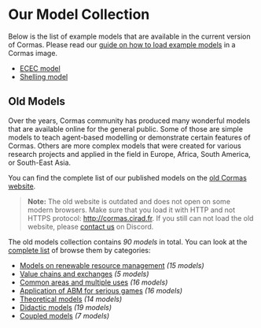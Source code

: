 # Our Model Collection

Below is the list of example models that are available in the current version of Cormas. Please read our [guide on how to load example models](load-example-models) in a Cormas image.

- [ECEC model](ecec-model)
- [Shelling model](shelling-model)

## Old Models

Over the years, Cormas community has produced many wonderful models that are available online for the general public.
Some of those are simple models to teach agent-based modelling or demonstrate certain features of Cormas.
Others are more complex models that were created for various research projects and applied in the field in Europe, Africa, South America, or South-East Asia.

You can find the complete list of our published models on the [old Cormas website](http://cormas.cirad.fr/fr/applica/applica.htm).

> **Note:** The old website is outdated and does not open on some modern browsers. Make sure that you load it with HTTP and not HTTPS protocol: http://cormas.cirad.fr. If you still can not load the old website, please [contact us](/contact) on Discord.

The old models collection contains _90 models_ in total. You can look at the [complete list](http://cormas.cirad.fr/fr/applica/tousmodeles.htm) of browse them by categories:

- [Models on renewable resource management](http://cormas.cirad.fr/fr/applica/ressource.htm) _(15 models)_
- [Value chains and exchanges](http://cormas.cirad.fr/fr/applica/economie.htm) _(5 models)_
- [Common areas and multiple uses](http://cormas.cirad.fr/fr/applica/espace.htm) _(16 models)_
- [Application of ABM for serious games](http://cormas.cirad.fr/fr/applica/jeuderole.htm) _(16 models)_
- [Theoretical models](http://cormas.cirad.fr/fr/applica/theorique.htm) _(14 models)_
- [Didactic models](http://cormas.cirad.fr/fr/applica/didactique.htm) _(19 models)_
- [Coupled models](http://cormas.cirad.fr/fr/applica/couplage.htm) _(7 models)_